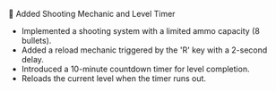🚀 Added Shooting Mechanic and Level Timer

- Implemented a shooting system with a limited ammo capacity (8 bullets).
- Added a reload mechanic triggered by the 'R' key with a 2-second delay.
- Introduced a 10-minute countdown timer for level completion.
- Reloads the current level when the timer runs out.
